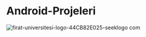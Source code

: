 # Android-Projeleri

![firat-universitesi-logo-44CB82E025-seeklogo com](https://user-images.githubusercontent.com/36699340/56864943-02595100-69d1-11e9-8ecf-63fe37c2e921.png)
